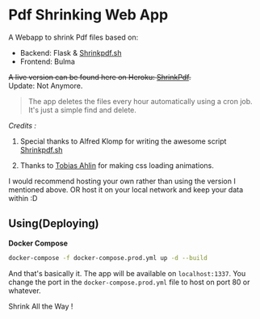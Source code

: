# Pdf Shrinking Web App

A Webapp to shrink Pdf files based on:
* Backend: Flask & [Shrinkpdf.sh](http://www.alfredklomp.com/programming/shrinkpdf/)
* Frontend: Bulma

~~A live version can be found here on Heroku: [ShrinkPdf](https://shrinkpdf.azurewebsites.net/).~~  
Update: Not Anymore.

> The app deletes the files every hour automatically using a cron job. It's just a simple find and delete.

*Credits :*

1. Special thanks to Alfred Klomp for writing the awesome script [Shrinkpdf.sh](http://www.alfredklomp.com/programming/shrinkpdf/)

2. Thanks to [Tobias Ahlin](https://github.com/tobiasahlin) for making  css loading animations. 

I would recommend hosting your own rather than using the version I mentioned above. OR host it on your local network and keep your data within :D

## Using(Deploying)

**Docker Compose**

```bash
docker-compose -f docker-compose.prod.yml up -d --build
```
And that's basically it. The app will be available on ```localhost:1337```. You change the port in the ```docker-compose.prod.yml``` file to host on port 80 or whatever.

Shrink All the Way !






